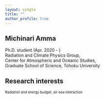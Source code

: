 ```yaml
---
layout: single
title: ""
author_profile: true
---
```


## Michinari Amma
Ph.D. student (Apr. 2020 - )  
Radiation and Climate Physics Group,  
Center for Atmospheric and Oceanic Studies,  
Graduate School of Science, Tohoku University

## Research interests
<span style="font-size: 80%">Radiation and energy budget, air-sea interaction</span>
